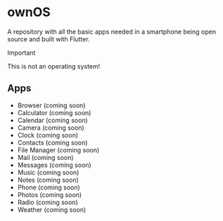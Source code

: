 # ownOS
A repository with all the basic apps needed in a smartphone being open source and built with Flutter.

> [!IMPORTANT]  
> This is not an operating system!

## Apps

- Browser (coming soon)
- Calculator (coming soon)
- Calendar (coming soon)
- Camera (coming soon)
- Clock (coming soon)
- Contacts (coming soon)
- File Manager (coming soon)
- Mail (coming soon)
- Messages (coming soon)
- Music (coming soon)
- Notes (coming soon)
- Phone (coming soon)
- Photos (coming soon)
- Radio (coming soon)
- Weather (coming soon)
